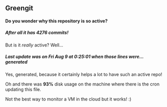 ## Greengit

#### Do you wonder why this repository is so active?

##### After all it has 4276 commits!

But is it *really* active? Well...

##### Last update was on Fri Aug 9 at 0:25:01 when those lines were... generated

Yes, generated, because it certainly helps a lot to have such an active repo!

Oh and there was **93%** disk usage on the machine
where there is the cron updating this file.

Not the best way to monitor a VM in the cloud but it works! :)
